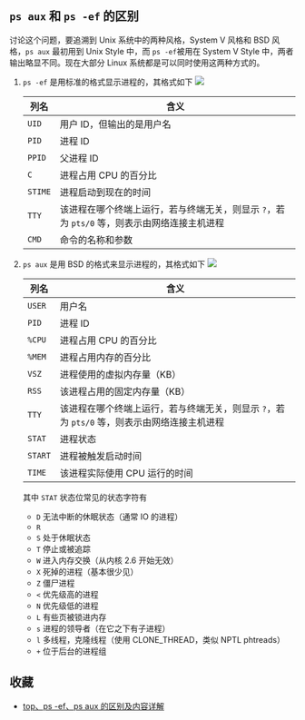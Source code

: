 ## `ps aux` 和 `ps -ef` 的区别

讨论这个问题，要追溯到 Unix 系统中的两种风格，System V 风格和 BSD 风格，`ps aux` 最初用到 Unix Style 中，而 `ps -ef`被用在 System V Style 中，两者输出略显不同。现在大部分 Linux 系统都是可以同时使用这两种方式的。

1. `ps -ef` 是用标准的格式显示进程的，其格式如下
   ![](https://img2020.cnblogs.com/blog/1337485/202009/1337485-20200919192453912-120829750.png)

    | 列名    | 含义                                                                                        |
    | ------- | ------------------------------------------------------------------------------------------- |
    | `UID`   | 用户 ID，但输出的是用户名                                                                   |
    | `PID`   | 进程 ID                                                                                     |
    | `PPID`  | 父进程 ID                                                                                   |
    | `C`     | 进程占用 CPU 的百分比                                                                       |
    | `STIME` | 进程启动到现在的时间                                                                        |
    | `TTY`   | 该进程在哪个终端上运行，若与终端无关，则显示 `?`，若为 `pts/0` 等，则表示由网络连接主机进程 |
    | `CMD`   | 命令的名称和参数                                                                            |

2. `ps aux` 是用 BSD 的格式来显示进程的，其格式如下
   ![](https://img2020.cnblogs.com/blog/1337485/202009/1337485-20200919193910324-4295725.png)

    | 列名    | 含义                                                                                        |
    | ------- | ------------------------------------------------------------------------------------------- |
    | `USER`  | 用户名                                                                                      |
    | `PID`   | 进程 ID                                                                                     |
    | `%CPU`  | 进程占用 CPU 的百分比                                                                       |
    | `%MEM`  | 进程占用内存的百分比                                                                        |
    | `VSZ`   | 进程使用的虚拟内存量（KB）                                                                  |
    | `RSS`   | 该进程占用的固定内存量（KB）                                                                |
    | `TTY`   | 该进程在哪个终端上运行，若与终端无关，则显示 `?`，若为 `pts/0` 等，则表示由网络连接主机进程 |
    | `STAT`  | 进程状态                                                                                    |
    | `START` | 进程被触发启动时间                                                                          |
    | `TIME`  | 该进程实际使用 CPU 运行的时间                                                               |

    其中 `STAT` 状态位常见的状态字符有

    - `D` 无法中断的休眠状态（通常 IO 的进程）
    - `R`
    - `S` 处于休眠状态
    - `T` 停止或被追踪
    - `W` 进入内存交换（从内核 2.6 开始无效）
    - `X` 死掉的进程（基本很少见）
    - `Z` 僵尸进程
    - `<` 优先级高的进程
    - `N` 优先级低的进程
    - `L` 有些页被锁进内存
    - `s` 进程的领导者（在它之下有子进程）
    - `l` 多线程，克隆线程（使用 CLONE_THREAD，类似 NPTL phtreads）
    - `+` 位于后台的进程组

## 收藏

-   [top、ps -ef、ps aux 的区别及内容详解](http://t.zoukankan.com/liangmingshen-p-13697262.html)
